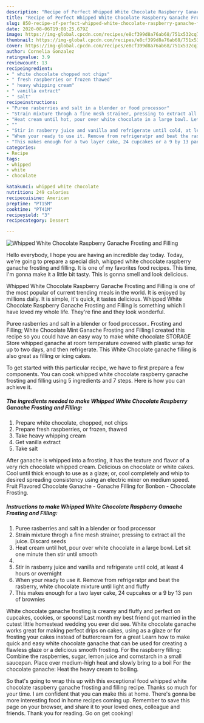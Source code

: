 ```yaml
---
description: "Recipe of Perfect Whipped White Chocolate Raspberry Ganache Frosting and Filling"
title: "Recipe of Perfect Whipped White Chocolate Raspberry Ganache Frosting and Filling"
slug: 850-recipe-of-perfect-whipped-white-chocolate-raspberry-ganache-frosting-and-filling
date: 2020-08-06T19:08:25.679Z
image: https://img-global.cpcdn.com/recipes/e8cf399d8a76ab68/751x532cq70/whipped-white-chocolate-raspberry-ganache-frosting-and-filling-recipe-main-photo.jpg
thumbnail: https://img-global.cpcdn.com/recipes/e8cf399d8a76ab68/751x532cq70/whipped-white-chocolate-raspberry-ganache-frosting-and-filling-recipe-main-photo.jpg
cover: https://img-global.cpcdn.com/recipes/e8cf399d8a76ab68/751x532cq70/whipped-white-chocolate-raspberry-ganache-frosting-and-filling-recipe-main-photo.jpg
author: Cornelia Gonzalez
ratingvalue: 3.9
reviewcount: 13
recipeingredient:
- " white chocolate chopped not chips"
- " fresh raspberries or frozen thawed"
- " heavy whipping cream"
- " vanilla extract"
- " salt"
recipeinstructions:
- "Puree rasberries and salt in a blender or food processor"
- "Strain mixture throgh a fine mesh strainer, pressing to extract all the juice. Discard seeds"
- "Heat cream until hot, pour over white chocolate in a large bowl. Let sit one minute then stir until smooth"
- ""
- "Stir in rasberry juice and vanilla and refrigerate until cold, at least 4 hours or overnight"
- "When your ready to use it. Remove from refrigeratpr and beat the rasberry, white chocolate mixture until light and fluffy"
- "This makes enough for a two layer cake, 24 cupcakes or a 9 by 13 pan of brownies"
categories:
- Recipe
tags:
- whipped
- white
- chocolate

katakunci: whipped white chocolate 
nutrition: 249 calories
recipecuisine: American
preptime: "PT15M"
cooktime: "PT41M"
recipeyield: "3"
recipecategory: Dessert

---
```



![Whipped White Chocolate Raspberry Ganache Frosting and Filling](https://img-global.cpcdn.com/recipes/e8cf399d8a76ab68/751x532cq70/whipped-white-chocolate-raspberry-ganache-frosting-and-filling-recipe-main-photo.jpg)

Hello everybody, I hope you are having an incredible day today. Today, we're going to prepare a special dish, whipped white chocolate raspberry ganache frosting and filling. It is one of my favorites food recipes. This time, I'm gonna make it a little bit tasty. This is gonna smell and look delicious.

Whipped White Chocolate Raspberry Ganache Frosting and Filling is one of the most popular of current trending meals in the world. It is enjoyed by millions daily. It is simple, it's quick, it tastes delicious. Whipped White Chocolate Raspberry Ganache Frosting and Filling is something which I have loved my whole life. They're fine and they look wonderful.

Puree rasberries and salt in a blender or food processor.. Frosting and Filling; White Chocolate Mint Ganache Frosting and Filling I created this recipe so you could have an easy way to make white chocolate STORAGE Store whipped ganache at room temperature covered with plastic wrap for up to two days, and then refrigerate. This White Chocolate ganache filling is also great as filling or icing cakes.


To get started with this particular recipe, we have to first prepare a few components. You can cook whipped white chocolate raspberry ganache frosting and filling using 5 ingredients and 7 steps. Here is how you can achieve it.

<!--inarticleads1-->

##### The ingredients needed to make Whipped White Chocolate Raspberry Ganache Frosting and Filling:

1. Prepare  white chocolate, chopped, not chips
1. Prepare  fresh raspberries, or frozen, thawed
1. Take  heavy whipping cream
1. Get  vanilla extract
1. Take  salt


After ganache is whipped into a frosting, it has the texture and flavor of a very rich chocolate whipped cream. Delicious on chocolate or white cakes. Cool until thick enough to use as a glaze; or, cool completely and whip to desired spreading consistency using an electric mixer on medium speed. Fruit Flavored Chocolate Ganache - Ganache Filling for Bonbon - Chocolate Frosting. 

<!--inarticleads2-->

##### Instructions to make Whipped White Chocolate Raspberry Ganache Frosting and Filling:

1. Puree rasberries and salt in a blender or food processor
1. Strain mixture throgh a fine mesh strainer, pressing to extract all the juice. Discard seeds
1. Heat cream until hot, pour over white chocolate in a large bowl. Let sit one minute then stir until smooth
1. 
1. Stir in rasberry juice and vanilla and refrigerate until cold, at least 4 hours or overnight
1. When your ready to use it. Remove from refrigeratpr and beat the rasberry, white chocolate mixture until light and fluffy
1. This makes enough for a two layer cake, 24 cupcakes or a 9 by 13 pan of brownies


White chocolate ganache frosting is creamy and fluffy and perfect on cupcakes, cookies, or spoons! Last month my best friend got married in the cutest little homestead wedding you ever did see. White chocolate ganache works great for making perfect drips on cakes, using as a glaze or for frosting your cakes instead of buttercream for a great Learn how to make quick and easy white chocolate ganache that can be used for creating a flawless glaze or a delicious smooth frosting. For the raspberry filling: Combine the raspberries, sugar, lemon juice and cornstarch in a small saucepan. Place over medium-high heat and slowly bring to a boil For the chocolate ganache: Heat the heavy cream to boiling. 

So that's going to wrap this up with this exceptional food whipped white chocolate raspberry ganache frosting and filling recipe. Thanks so much for your time. I am confident that you can make this at home. There's gonna be more interesting food in home recipes coming up. Remember to save this page on your browser, and share it to your loved ones, colleague and friends. Thank you for reading. Go on get cooking!
